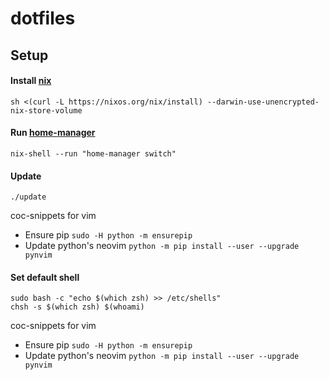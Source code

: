 # dotfiles

## Setup

#### Install [nix](https://nixos.org/)

```
sh <(curl -L https://nixos.org/nix/install) --darwin-use-unencrypted-nix-store-volume
```

#### Run [home-manager](https://github.com/nix-community/home-manager)

```
nix-shell --run "home-manager switch"
```

#### Update

```
./update
```

coc-snippets for vim
- Ensure pip `sudo -H python -m ensurepip`
- Update python's neovim `python -m pip install --user --upgrade pynvim`

#### Set default shell
```
sudo bash -c "echo $(which zsh) >> /etc/shells"
chsh -s $(which zsh) $(whoami)
```

coc-snippets for vim
- Ensure pip `sudo -H python -m ensurepip`
- Update python's neovim `python -m pip install --user --upgrade pynvim`
